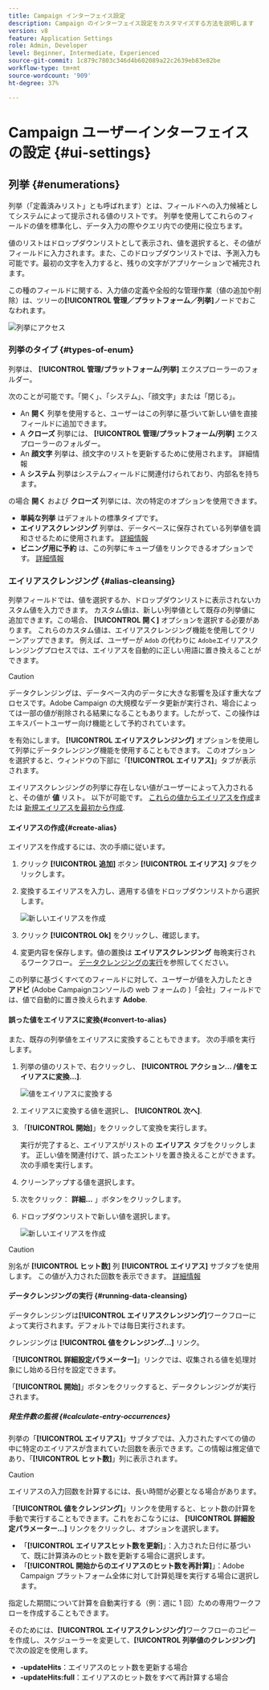 ```yaml
---
title: Campaign インターフェイス設定
description: Campaign のインターフェイス設定をカスタマイズする方法を説明します
version: v8
feature: Application Settings
role: Admin, Developer
level: Beginner, Intermediate, Experienced
source-git-commit: 1c879c7803c346d4b602089a22c2639eb83e82be
workflow-type: tm+mt
source-wordcount: '909'
ht-degree: 37%

---
```


# Campaign ユーザーインターフェイスの設定 {#ui-settings}

## 列挙 {#enumerations}

列挙（「定義済みリスト」とも呼ばれます）とは、フィールドへの入力候補としてシステムによって提示される値のリストです。 列挙を使用してこれらのフィールドの値を標準化し、データ入力の際やクエリ内での使用に役立ちます。

値のリストはドロップダウンリストとして表示され、値を選択すると、その値がフィールドに入力されます。また、このドロップダウンリストでは、予測入力も可能です。最初の文字を入力すると、残りの文字がアプリケーションで補完されます。

この種のフィールドに関する、入力値の定義や全般的な管理作業（値の追加や削除）は、ツリーの&#x200B;**[!UICONTROL 管理／プラットフォーム／列挙]**&#x200B;ノードでおこなわれます。

![列挙にアクセス](assets/enumerations-menu.png)

### 列挙のタイプ {#types-of-enum}

列挙は、 **[!UICONTROL 管理/プラットフォーム/列挙]** エクスプローラーのフォルダー。

次のことが可能です。「開く」、「システム」、「顔文字」または「閉じる」。

* An **開く** 列挙を使用すると、ユーザーはこの列挙に基づいて新しい値を直接フィールドに追加できます。
* A **クローズ** 列挙には、 **[!UICONTROL 管理/プラットフォーム/列挙]** エクスプローラーのフォルダー。
* An **顔文字** 列挙は、顔文字のリストを更新するために使用されます。 詳細情報
* A **システム** 列挙はシステムフィールドに関連付けられており、内部名を持ちます。

の場合 **開く** および **クローズ** 列挙には、次の特定のオプションを使用できます。

* **単純な列挙** はデフォルトの標準タイプです。
* **エイリアスクレンジング** 列挙は、データベースに保存されている列挙値を調和させるために使用されます。 [詳細情報](#alias-cleansing)
* **ビニング用に予約** は、この列挙にキューブ値をリンクできるオプションです。 [詳細情報](../reporting/gs-cubes.md)


### エイリアスクレンジング {#alias-cleansing}

列挙フィールドでは、値を選択するか、ドロップダウンリストに表示されないカスタム値を入力できます。 カスタム値は、新しい列挙値として既存の列挙値に追加できます。この場合、 **[!UICONTROL 開く]** オプションを選択する必要があります。 これらのカスタム値は、エイリアスクレンジング機能を使用してクリーンアップできます。 例えば、ユーザーが `Adob` の代わりに `Adobe`エイリアスクレンジングプロセスでは、エイリアスを自動的に正しい用語に置き換えることができます。

>[!CAUTION]
>
>データクレンジングは、データベース内のデータに大きな影響を及ぼす重大なプロセスです。Adobe Campaign の大規模なデータ更新が実行され、場合によっては一部の値が削除される結果になることもあります。したがって、この操作はエキスパートユーザー向け機能として予約されています。

を有効にします。 **[!UICONTROL エイリアスクレンジング]** オプションを使用して列挙にデータクレンジング機能を使用することもできます。 このオプションを選択すると、ウィンドウの下部に「**[!UICONTROL エイリアス]**」タブが表示されます。

エイリアスクレンジングの列挙に存在しない値がユーザーによって入力されると、その値が **値** リスト。 以下が可能です。 [これらの値からエイリアスを作成](#convert-to-alias)または [新規エイリアスを最初から作成](#create-alias).

#### エイリアスの作成{#create-alias}

エイリアスを作成するには、次の手順に従います。

1. クリック **[!UICONTROL 追加]** ボタン **[!UICONTROL エイリアス]** タブをクリックします。
1. 変換するエイリアスを入力し、適用する値をドロップダウンリストから選択します。

   ![新しいエイリアスを作成](assets/new-alias.png)

1. クリック **[!UICONTROL Ok]** をクリックし、確認します。

1. 変更内容を保存します。値の置換は **エイリアスクレンジング** 毎晩実行されるワークフロー。 [データクレンジングの実行](#running-data-cleansing)を参照してください。

この列挙に基づくすべてのフィールドに対して、ユーザーが値を入力したとき **アドビ** (Adobe Campaignコンソールの web フォームの )「会社」フィールドでは、値で自動的に置き換えられます **Adobe**.

#### 誤った値をエイリアスに変換{#convert-to-alias}

また、既存の列挙値をエイリアスに変換することもできます。 次の手順を実行します。

1. 列挙の値のリストで、右クリックし、 **[!UICONTROL アクション… /値をエイリアスに変換…]**.

   ![値をエイリアスに変換する](assets/convert-into-aliases.png)

1. エイリアスに変換する値を選択し、 **[!UICONTROL 次へ]**.
1. 「**[!UICONTROL 開始]**」をクリックして変換を実行します。

   実行が完了すると、エイリアスがリストの **エイリアス** タブをクリックします。 正しい値を関連付けて、誤ったエントリを置き換えることができます。 次の手順を実行します。

1. クリーンアップする値を選択します。
1. 次をクリック： **詳細…** 」ボタンをクリックします。
1. ドロップダウンリストで新しい値を選択します。

   ![新しいエイリアスを作成](assets/define-new-alias.png)


>[!CAUTION]
>
>別名が **[!UICONTROL ヒット数]** 列 **[!UICONTROL エイリアス]** サブタブを使用します。 この値が入力された回数を表示できます。  [詳細情報](#calculate-entry-occurrences)

#### データクレンジングの実行 {#running-data-cleansing}

データクレンジングは&#x200B;**[!UICONTROL エイリアスクレンジング]**&#x200B;ワークフローによって実行されます。デフォルトでは毎日実行されます。

クレンジングは **[!UICONTROL 値をクレンジング…]** リンク。

「**[!UICONTROL 詳細設定パラメーター]**」リンクでは、収集される値を処理対象にし始める日付を設定できます。

「**[!UICONTROL 開始]**」ボタンをクリックすると、データクレンジングが実行されます。

##### 発生件数の監視 {#calculate-entry-occurrences}

列挙の「**[!UICONTROL エイリアス]**」サブタブでは、入力されたすべての値の中に特定のエイリアスが含まれていた回数を表示できます。この情報は推定値であり、「**[!UICONTROL ヒット数]**」列に表示されます。

>[!CAUTION]
>
>エイリアスの入力回数を計算するには、長い時間が必要となる場合があります。

「**[!UICONTROL 値をクレンジング]**」リンクを使用すると、ヒット数の計算を手動で実行することもできます。これをおこなうには、 **[!UICONTROL 詳細設定パラメーター…]** リンクをクリックし、オプションを選択します。

* 「**[!UICONTROL エイリアスヒット数を更新]**」：入力された日付に基づいて、既に計算済みのヒット数を更新する場合に選択します。
* 「**[!UICONTROL 開始からのエイリアスのヒット数を再計算]**」：Adobe Campaign プラットフォーム全体に対して計算処理を実行する場合に選択します。

指定した期間について計算を自動実行する（例：週に 1 回）ための専用ワークフローを作成することもできます。

そのためには、**[!UICONTROL エイリアスクレンジング]**&#x200B;ワークフローのコピーを作成し、スケジューラーを変更して、**[!UICONTROL 列挙値のクレンジング]**&#x200B;で次の設定を使用します。

* **-updateHits**：エイリアスのヒット数を更新する場合
* **-updateHits:full**：エイリアスのヒット数をすべて再計算する場合
